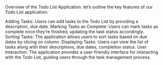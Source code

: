 Overview of the Todo List Application:
let’s outline the key features of our Todo List application:

Adding Tasks: Users can add tasks to the Todo List by providing a description, due date.
Marking Tasks as Complete: Users can mark tasks as complete once they’re finished, updating the task status accordingly.
Sorting Tasks: The application allows users to sort tasks based on due dates by clicing on column.
Displaying Tasks: Users can view the list of tasks along with their descriptions, due dates, completion status.
User Interaction: The application provides a user-friendly interface for interacting with the Todo List, guiding users through the task management process.